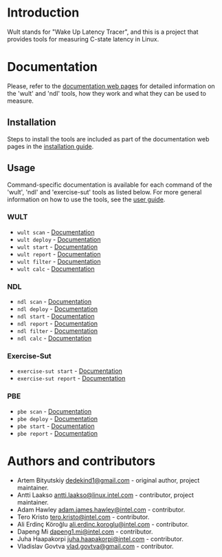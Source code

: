 <!--
-*- coding: utf-8 -*-
vim: ts=4 sw=4 tw=100 et ai si

Copyright (C) 2019-2024 Intel, Inc.
SPDX-License-Identifier: BSD-3-Clause

Author: Artem Bityutskiy <artem.bityutskiy@linux.intel.com>
-->

# Introduction

Wult stands for "Wake Up Latency Tracer", and this is a project that provides tools for measuring
C-state latency in Linux.

# Documentation

Please, refer to the [documentation web pages](https://intel.github.io/wult) for detailed
information on the 'wult' and 'ndl' tools, how they work and what they can be used to measure.

## Installation

Steps to install the tools are included as part of the documentation web pages in the
[installation guide](https://intel.github.io/wult/pages/install-local.html).

## Usage

Command-specific documentation is available for each command of the 'wult', 'ndl' and 'exercise-sut'
tools as listed below. For more general information on how to use the tools, see the
[user guide](https://intel.github.io/wult/pages/user-guide.html).

### WULT

 * `wult scan` - [Documentation](docs/wult-scan.rst)
 * `wult deploy` - [Documentation](docs/wult-deploy.rst)
 * `wult start` - [Documentation](docs/wult-start.rst)
 * `wult report` - [Documentation](docs/wult-report.rst)
 * `wult filter` - [Documentation](docs/wult-filter.rst)
 * `wult calc` - [Documentation](docs/wult-calc.rst)

### NDL

 * `ndl scan` - [Documentation](docs/ndl-scan.rst)
 * `ndl deploy` - [Documentation](docs/ndl-deploy.rst)
 * `ndl start` - [Documentation](docs/ndl-start.rst)
 * `ndl report` - [Documentation](docs/ndl-report.rst)
 * `ndl filter` - [Documentation](docs/ndl-filter.rst)
 * `ndl calc` - [Documentation](docs/ndl-calc.rst)

### Exercise-Sut

 * `exercise-sut start` - [Documentation](docs/exercise-sut-start.rst)
 * `exercise-sut report` - [Documentation](docs/exercise-sut-report.rst)

### PBE
 * `pbe scan` - [Documentation](docs/pbe-scan.rst)
 * `pbe deploy` - [Documentation](docs/pbe-deploy.rst)
 * `pbe start` - [Documentation](docs/pbe-start.rst)
 * `pbe report` - [Documentation](docs/pbe-report.rst)

# Authors and contributors

* Artem Bityutskiy <dedekind1@gmail.com> - original author, project maintainer.
* Antti Laakso <antti.laakso@linux.intel.com> - contributor, project maintainer.
* Adam Hawley <adam.james.hawley@intel.com> - contributor.
* Tero Kristo <tero.kristo@intel.com> - contributor.
* Ali Erdinç Köroğlu <ali.erdinc.koroglu@intel.com> - contributor.
* Dapeng Mi <dapeng1.mi@intel.com> - contributor.
* Juha Haapakorpi <juha.haapakorpi@intel.com> - contributor.
* Vladislav Govtva <vlad.govtva@gmail.com> - contributor.
